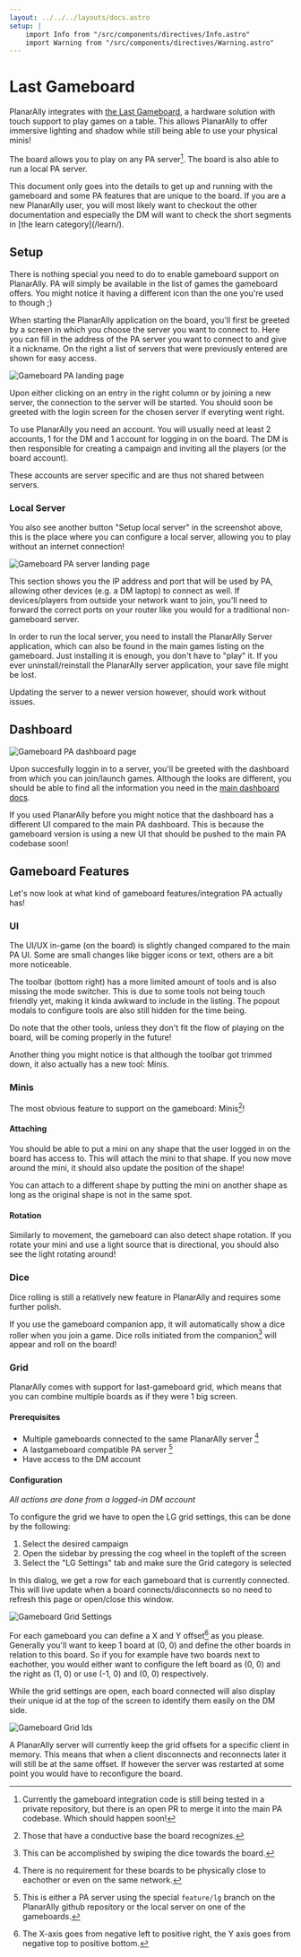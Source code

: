 ```yaml
---
layout: ../../../layouts/docs.astro
setup: |
    import Info from "/src/components/directives/Info.astro"
    import Warning from "/src/components/directives/Warning.astro"
---
```


# Last Gameboard

PlanarAlly integrates with [the Last Gameboard](https://lastgameboard.com/),
a hardware solution with touch support to play games on a table.
This allows PlanarAlly to offer immersive lighting and shadow while still being able to use your physical minis!

The board allows you to play on any PA server[^1].
The board is also able to run a local PA server.

<Info title="New to PlanarAlly?">
This document only goes into the details to get up and running with the gameboard and some PA features that are unique to the board.
If you are a new PlanarAlly user, you will most likely want to checkout the other documentation and especially the DM will want to check the short segments in [the learn category](/learn/).
</Info>

## Setup

There is nothing special you need to do to enable gameboard support on PlanarAlly.
PA will simply be available in the list of games the gameboard offers.
You might notice it having a different icon than the one you're used to though ;)

When starting the PlanarAlly application on the board, you'll first be greeted by a screen in which you choose the server you want to connect to.
Here you can fill in the address of the PA server you want to connect to and give it a nickname.
On the right a list of servers that were previously entered are shown for easy access.

![Gameboard PA landing page](./assets/landing.png "Gameboard PA landing page")

Upon either clicking on an entry in the right column or by joining a new server, the connection to the server will be started.
You should soon be greeted with the login screen for the chosen server if everyting went right.

<Info title="Login accounts">
To use PlanarAlly you need an account. You will usually need at least 2 accounts, 1 for the DM and 1 account for logging in on the board.
The DM is then responsible for creating a campaign and inviting all the players (or the board account).

These accounts are server specific and are thus not shared between servers.
</Info>

### Local Server

You also see another button "Setup local server" in the screenshot above, this is the place where you can configure a local server, allowing you to play without an internet connection!

![Gameboard PA server landing page](./assets/landing-server.png "Gameboard PA server landing page")

This section shows you the IP address and port that will be used by PA, allowing other devices (e.g. a DM laptop) to connect as well.
If devices/players from outside your network want to join, you'll need to forward the correct ports on your router like you would for a traditional non-gameboard server.

<Warning>
In order to run the local server, you need to install the PlanarAlly Server application, which can also be found in the main games listing on the gameboard. Just installing it is enough, you don't have to "play" it.
</Warning>

<Warning title="Save file">
If you ever uninstall/reinstall the PlanarAlly server application, your save file might be lost.

Updating the server to a newer version however, should work without issues.
</Warning>

## Dashboard

![Gameboard PA dashboard page](./assets/dashboard.png "Gameboard PA dashboard page")

Upon succesfully loggin in to a server, you'll be greeted with the dashboard from which you can join/launch games.
Although the looks are different, you should be able to find all the information you need in the [main dashboard docs](/docs/dashboard/).

<Info title="Dashboard looks">
If you used PlanarAlly before you might notice that the dashboard has a different UI compared to the main PA dashboard.
This is because the gameboard version is using a new UI that should be pushed to the main PA codebase soon!
</Info>

## Gameboard Features

Let's now look at what kind of gameboard features/integration PA actually has!

### UI

The UI/UX in-game (on the board) is slightly changed compared to the main PA UI. Some are small changes like bigger icons or text, others are a bit more noticeable.

The toolbar (bottom right) has a more limited amount of tools and is also missing the mode switcher.
This is due to some tools not being touch friendly yet, making it kinda awkward to include in the listing.
The popout modals to configure tools are also still hidden for the time being.

Do note that the other tools, unless they don't fit the flow of playing on the board, will be coming properly in the future!

Another thing you might notice is that although the toolbar got trimmed down, it also actually has a new tool: Minis.

### Minis

The most obvious feature to support on the gameboard: Minis[^2]!

#### Attaching

You should be able to put a mini on any shape that the user logged in on the board has access to. This will attach the mini to that shape.
If you now move around the mini, it should also update the position of the shape!

You can attach to a different shape by putting the mini on another shape as long as the original shape is not in the same spot.

#### Rotation

Similarly to movement, the gameboard can also detect shape rotation. If you rotate your mini and use a light source that is directional, you should also see the light rotating around!



### Dice

<Warning>
Dice rolling is still a relatively new feature in PlanarAlly and requires some further polish.
</Warning>

If you use the gameboard companion app, it will automatically show a dice roller when you join a game. Dice rolls initiated from the companion[^3] will appear and roll on the board!

### Grid

PlanarAlly comes with support for last-gameboard grid, which means that you can combine multiple boards as if they were 1 big screen.

#### Prerequisites

- Multiple gameboards connected to the same PlanarAlly server [^4]
- A lastgameboard compatible PA server [^5]
- Have access to the DM account

#### Configuration

_All actions are done from a logged-in DM account_

To configure the grid we have to open the LG grid settings, this can be done by the following:

1) Select the desired campaign
2) Open the sidebar by pressing the cog wheel in the topleft of the screen
3) Select the "LG Settings" tab and make sure the Grid category is selected

In this dialog, we get a row for each gameboard that is currently connected. This will live update when a board connects/disconnects so no need to refresh this page or open/close this window.

![Gameboard Grid Settings](./assets/grid-settings.png "Gameboard Grid Settings")

For each gameboard you can define a X and Y offset[^6] as you please. Generally you'll want to keep 1 board at (0, 0) and define the other boards in relation to this board. So if you for example have two boards next to eachother, you would either want to configure the left board as (0, 0) and the right as (1, 0) or use (-1, 0) and (0, 0) respectively.

While the grid settings are open, each board connected will also display their unique id at the top of the screen to identify them easily on the DM side.

![Gameboard Grid Ids](./assets/grid-ids.jpg "Gameboard Grid Ids")

A PlanarAlly server will currently keep the grid offsets for a specific client in memory. This means that when a client disconnects and reconnects later it will still be at the same offset. If however the server was restarted at some point you would have to reconfigure the board.

[^1]: Currently the gameboard integration code is still being tested in a private repository, but there is an open PR to merge it into the main PA codebase. Which should happen soon!
[^2]: Those that have a conductive base the board recognizes.
[^3]: This can be accomplished by swiping the dice towards the board.
[^4]: There is no requirement for these boards to be physically close to eachother or even on the same network.
[^5]: This is either a PA server using the special `feature/lg` branch on the PlanarAlly github repository or the local server on one of the gameboards.
[^6]: The X-axis goes from negative left to positive right, the Y axis goes from negative top to positive bottom.